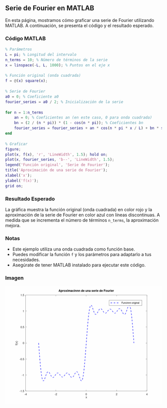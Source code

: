 ## Serie de Fourier en MATLAB

En esta página, mostramos cómo graficar una serie de Fourier utilizando MATLAB. A continuación, se presenta el código y el resultado esperado.

### Código MATLAB

```matlab
% Parámetros
L = pi; % Longitud del intervalo
n_terms = 10; % Número de términos de la serie
x = linspace(-L, L, 1000); % Puntos en el eje x

% Función original (onda cuadrada)
f = @(x) square(x);

% Serie de Fourier
a0 = 0; % Coeficiente a0
fourier_series = a0 / 2; % Inicialización de la serie

for n = 1:n_terms
    an = 0; % Coeficientes an (en este caso, 0 para onda cuadrada)
    bn = (2 / (n * pi)) * (1 - cos(n * pi)); % Coeficientes bn
    fourier_series = fourier_series + an * cos(n * pi * x / L) + bn * sin(n * pi * x / L);
end

% Graficar
figure;
plot(x, f(x), 'r', 'LineWidth', 1.5); hold on;
plot(x, fourier_series, 'b--', 'LineWidth', 1.5);
legend('Función original', 'Serie de Fourier');
title('Aproximación de una serie de Fourier');
xlabel('x');
ylabel('f(x)');
grid on;
```

### Resultado Esperado

La gráfica muestra la función original (onda cuadrada) en color rojo y la aproximación de la serie de Fourier en color azul con líneas discontinuas. A medida que se incrementa el número de términos `n_terms`, la aproximación mejora.

### Notas

- Este ejemplo utiliza una onda cuadrada como función base.
- Puedes modificar la función `f` y los parámetros para adaptarlo a tus necesidades.
- Asegúrate de tener MATLAB instalado para ejecutar este código.

### Imagen

![img](img/img_fourier.gif)

